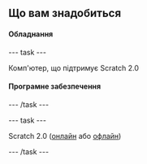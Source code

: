 ## Що вам знадобиться

#### Обладнання

\--- task \---

Комп'ютер, що підтримує Scratch 2.0

#### Програмне забезпечення

\--- /task \---

\--- task \---

Scratch 2.0 ([онлайн](https://scratch.mit.edu/projects/editor/) або [офлайн](https://scratch.mit.edu/scratch2download/))

\--- /task \---